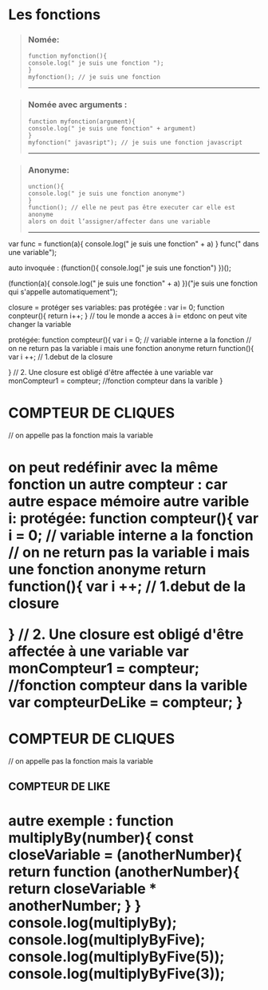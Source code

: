 # Les fonctions
> ### Nomée:  
> ``` 
> function myfonction(){  
> console.log(" je suis une fonction "); 
> }    
> myfonction(); // je suis une fonction 
> ```  
> *** 

> ### Nomée avec arguments :
> ```
> function myfonction(argument){ 
> console.log(" je suis une fonction" + argument) 
> } 
> myfonction(" javasript"); // je suis une fonction javascript 
> ``` 
> *** 

> ### Anonyme:
> ```
> unction(){ 
> console.log(" je suis une fonction anonyme")
> }  
> function(); // elle ne peut pas être executer car elle est anonyme 
> alors on doit l‘assigner/affecter dans une variable 
> ```
> *** 


var func = function(a){
   console.log(" je suis une fonction" + a)
}
func(" dans une variable");

auto invoquée :
(function(){
   console.log(" je suis une fonction")
})();

(function(a){
   console.log(" je suis une fonction" + a)
})("je suis une fonction qui s'appelle automatiquement");

closure = protéger ses variables:
pas protégée :
var i= 0;
function conpteur(){
  return i++;
} // tou le monde a acces à i= etdonc on peut vite changer la variable

protégée:
function compteur(){
  var i = 0; // variable interne a la fonction
 // on ne return pas la variable i mais une fonction anonyme
 return function(){
  var i ++; // 1.debut de la closure

 }
   // 2. Une closure est obligé d'être affectée à une variable
   var monCompteur1 = compteur; //fonction compteur dans la varible
}

<h1 onclick = "console.log(monCompteur1())">COMPTEUR DE CLIQUES</h1> // on appelle pas la fonction mais la variable
<h1 onclick = "i = 5000"><h1>

on peut redéfinir avec la même fonction un autre compteur :
car autre espace mémoire autre varible i:
protégée:
function compteur(){
  var i = 0; // variable interne a la fonction
 // on ne return pas la variable i mais une fonction anonyme
 return function(){
  var i ++; // 1.debut de la closure

 }
   // 2. Une closure est obligé d'être affectée à une variable
   var monCompteur1 = compteur; //fonction compteur dans la varible
   var compteurDeLike = compteur;
}

<h1 onclick = "console.log(monCompteur1())">COMPTEUR DE CLIQUES</h1> // on appelle pas la fonction mais la variable
<h2 onclick = "console.log(monCompteurDeLIke())">COMPTEUR DE LIKE</h2>
<h1 onclick = "i = 5000"><h1>

autre exemple :
function multiplyBy(number){
  const closeVariable = (anotherNumber){
    return function (anotherNumber){
      return closeVariable * anotherNumber;
    }
 }  
 console.log(multiplyBy);
  console.log(multiplyByFive);
   console.log(multiplyByFive(5));
    console.log(multiplyByFive(3));
